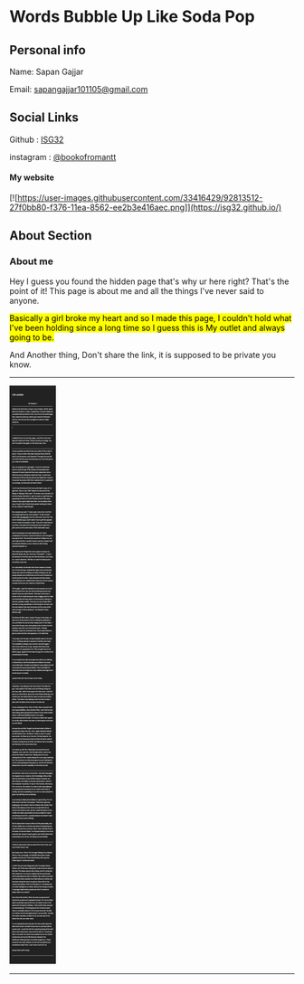 # Words Bubble Up Like Soda Pop



## Personal info 


Name: Sapan Gajjar

Email: [sapangajjar101105@gmail.com](sapangajjar101105@gmail.com)

## Social Links 


Github :  [ISG32](https://github.com/isg32)

instagram :  [@bookofromantt](https://instagram.com/bookofromantt)


#### My website
[![https://user-images.githubusercontent.com/33416429/92813512-27f0bb80-f376-11ea-8562-ee2b3e416aec.png]](https://isg32.github.io/)

## About Section


### About me

  
Hey I guess you found the hidden page that's why ur here right? That's the point of it!
This page is about me and all the things I've never said to anyone.

<mark>Basically a girl broke my heart and so I made this page, I couldn't hold what I've been holding since a long time so I guess this is My outlet and always going to be.</mark>

And Another thing, Don't share the link, it is supposed to be private you know.

<hr>

![](/NOTE20221008163139.png)

<hr>
